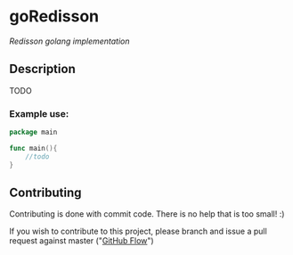 # goRedisson

*Redisson golang implementation*

## Description
TODO

### Example use:

```go
package main

func main(){
	//todo 
}
```

## Contributing
Contributing is done with commit code. There is no help that is too small! :) 

If you wish to contribute to this project, please branch and issue a pull request against master ("[GitHub Flow](https://guides.github.com/introduction/flow/)")